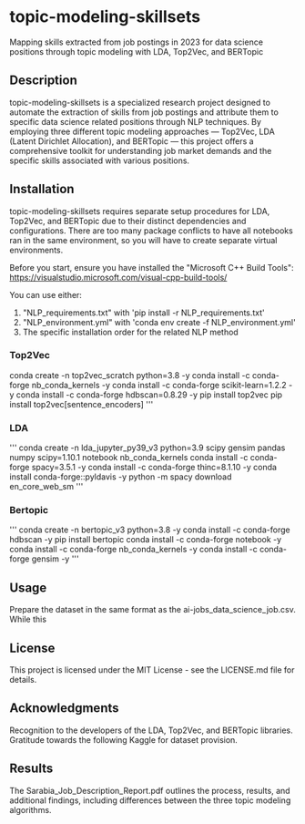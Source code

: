 # topic-modeling-skillsets
Mapping skills extracted from job postings in 2023 for data science positions through topic modeling with LDA, Top2Vec, and BERTopic

## Description

topic-modeling-skillsets is a specialized research project designed to automate the extraction of skills from job postings and attribute them to specific data science related positions through NLP techniques. By employing three different topic modeling approaches — Top2Vec, LDA (Latent Dirichlet Allocation), and BERTopic — this project offers a comprehensive toolkit for understanding job market demands and the specific skills associated with various positions.


## Installation

topic-modeling-skillsets requires separate setup procedures for LDA, Top2Vec, and BERTopic due to their distinct dependencies and configurations. There are too many package conflicts to have all notebooks ran in the same environment, so you will have to create separate virtual environments. 

Before you start, ensure you have installed the "Microsoft C++ Build Tools": https://visualstudio.microsoft.com/visual-cpp-build-tools/


You can use either:

1. "NLP_requirements.txt" with 'pip install -r NLP_requirements.txt' 
2. "NLP_environment.yml" with 'conda env create -f NLP_environment.yml' 
3. The specific installation order for the related NLP method




### Top2Vec
conda create -n top2vec_scratch python=3.8 -y
conda install -c conda-forge nb_conda_kernels -y
conda install -c conda-forge scikit-learn=1.2.2 -y
conda install -c conda-forge hdbscan=0.8.29 -y
pip install top2vec
pip install top2vec[sentence_encoders]
'''

### LDA
'''
conda create -n lda_jupyter_py39_v3 python=3.9 scipy gensim pandas numpy scipy=1.10.1 notebook nb_conda_kernels
conda install -c conda-forge spacy=3.5.1 -y 
conda install -c conda-forge thinc=8.1.10 -y
conda install conda-forge::pyldavis -y
python -m spacy download en_core_web_sm
'''

### Bertopic
'''
conda create -n bertopic_v3 python=3.8 -y
conda install -c conda-forge hdbscan -y
pip install bertopic
conda install -c conda-forge notebook -y
conda install -c conda-forge nb_conda_kernels -y
conda install -c conda-forge gensim -y
'''



## Usage

Prepare the dataset in the same format as the ai-jobs_data_science_job.csv. While this 

## License
This project is licensed under the MIT License - see the LICENSE.md file for details.

## Acknowledgments
Recognition to the developers of the LDA, Top2Vec, and BERTopic libraries.
Gratitude towards the following Kaggle for dataset provision.

## Results
The Sarabia_Job_Description_Report.pdf outlines the process, results, and additional findings, including differences between the three topic modeling algorithms.
